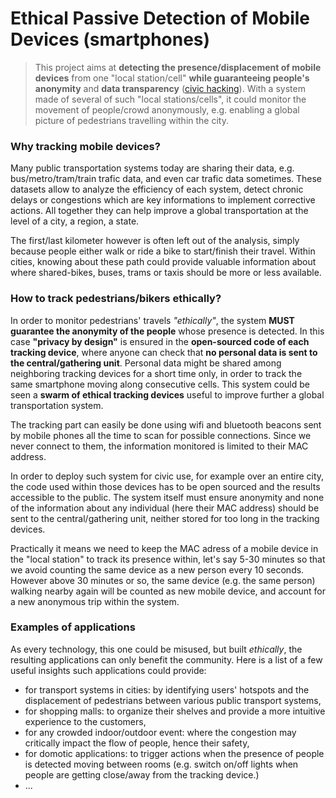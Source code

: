 # Ethical Passive Detection of Mobile Devices (smartphones)

> This project aims at **detecting the presence/displacement of mobile devices**  from one "local station/cell" **while guaranteeing people's anonymity** and **data transparency** ([civic hacking](https://opengovdata.io/2014/civic-hacking/)).
> With a system made of several of such "local stations/cells", it could monitor the movement of people/crowd anonymously, e.g. enabling a global picture of pedestrians travelling within the city.

### Why tracking mobile devices?

Many public transportation systems today are sharing their data, e.g. bus/metro/tram/train trafic data, and even car trafic data sometimes. These datasets allow to analyze the efficiency of each system, detect chronic delays or congestions which are key informations to implement corrective actions. All together they can help improve a global transportation at the level of a city, a region, a state.

The first/last kilometer however is often left out of the analysis, simply because people either walk or ride a bike to start/finish their travel. Within cities, knowing about these path could provide valuable information about where shared-bikes, buses, trams or taxis should be more or less available.

### How to track pedestrians/bikers ethically?

In order to monitor pedestrians' travels *"ethically"*, the system **MUST guarantee the anonymity of the people** whose presence is detected. In this case **"privacy by design"** is ensured in the **open-sourced code of each tracking device**, where anyone can check that **no personal data is sent to the central/gathering unit**. Personal data might be shared among neighboring tracking devices for a short time only, in order to track the same smartphone moving along consecutive cells. This system could be seen a **swarm of ethical tracking devices** useful to improve further a global transportation system.

The tracking part can easily be done using wifi and bluetooth beacons sent by mobile phones all the time to scan for possible connections. Since we never connect to them, the information monitored is limited to their MAC address.

In order to deploy such system for civic use, for example over an entire city, the code used within those devices has to be open sourced and the results accessible to the public. The system itself must ensure anonymity and none of the information about any individual (here their MAC address) should be sent to the central/gathering unit, neither stored for too long in the tracking devices.

Practically it means we need to keep the MAC adress of a mobile device in the "local station" to track its presence within, let's say 5-30 minutes so that we avoid counting the same device as a new person every 10 seconds. However above 30 minutes or so, the same device (e.g. the same person) walking nearby again will be counted as new mobile device, and account for a new anonymous trip within the system.

### Examples of applications

As every technology, this one could be misused, but built *ethically*, the resulting applications can only benefit the community. Here is a list of a few useful insights such applications could provide:
* for transport systems in cities: by identifying users' hotspots and the displacement of pedestrians between various public transport systems,
* for shopping malls: to organize their shelves and provide a more intuitive experience to the customers,
* for any crowded indoor/outdoor event: where the congestion may critically impact the flow of people, hence their safety,
* for domotic applications: to trigger actions when the presence of people is detected moving between rooms (e.g. switch on/off lights when people are getting close/away from the tracking device.)
* ...
